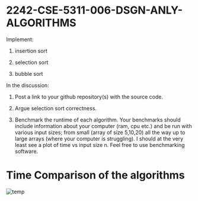 # 2242-CSE-5311-006-DSGN-ANLY-ALGORITHMS

Implement:

1. insertion sort

2. selection sort

3. bubble sort

 

In the discussion:

1. Post a link to your github repository(s) with the source code.

2. Argue selection sort correctness.

3. Benchmark the runtime of each algorithm. Your benchmarks should include information about your computer (ram, cpu etc.)
   and be run with various input sizes; from small (array of size 5,10,20) all the way up to large arrays (where your computer is struggling).
   I should at the very least see a plot of time vs input size n. Feel free to use benchmarking software.

# Time Comparison of the algorithms 

![temp](https://github.com/nagmat1/2242-CSE-5311-006-DSGN-ANLY-ALGORITHMS/assets/51871069/5ca75617-0fed-4968-a9ae-6b09a5751047)
